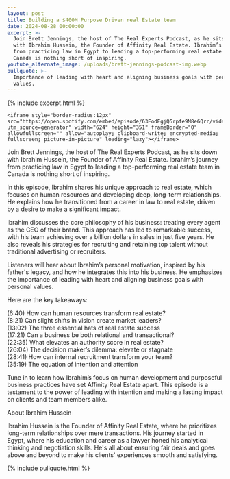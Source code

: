 ```yaml
---
layout: post
title: Building a $400M Purpose Driven real Estate team
date: 2024-08-28 00:00:00
excerpt: >-
  Join Brett Jennings, the host of The Real Experts Podcast, as he sits down
  with Ibrahim Hussein, the Founder of Affinity Real Estate. Ibrahim’s journey
  from practicing law in Egypt to leading a top-performing real estate team in
  Canada is nothing short of inspiring.
youtube_alternate_image: /uploads/brett-jennings-podcast-img.webp
pullquote: >-
  Importance of leading with heart and aligning business goals with personal
  values.
---
```

{% include excerpt.html %}

```
<iframe style="border-radius:12px" src="https://open.spotify.com/embed/episode/63EodEgjQ5rpfe9M8e6Qrr/video?utm_source=generator" width="624" height="351" frameBorder="0" allowfullscreen="" allow="autoplay; clipboard-write; encrypted-media; fullscreen; picture-in-picture" loading="lazy"></iframe>
```

Join Brett Jennings, the host of The Real Experts Podcast, as he sits down with Ibrahim Hussein, the Founder of Affinity Real Estate. Ibrahim’s journey from practicing law in Egypt to leading a top-performing real estate team in Canada is nothing short of inspiring.

In this episode, Ibrahim shares his unique approach to real estate, which focuses on human resources and developing deep, long-term relationships. He explains how he transitioned from a career in law to real estate, driven by a desire to make a significant impact.

Ibrahim discusses the core philosophy of his business: treating every agent as the CEO of their brand. This approach has led to remarkable success, with his team achieving over a billion dollars in sales in just five years. He also reveals his strategies for recruiting and retaining top talent without traditional advertising or recruiters.

Listeners will hear about Ibrahim’s personal motivation, inspired by his father's legacy, and how he integrates this into his business. He emphasizes the importance of leading with heart and aligning business goals with personal values.

Here are the key takeaways:

(6:40) How can human resources transform real estate?<br>(8:21) Can slight shifts in vision create market leaders?<br>(13:02) The three essential hats of real estate success<br>(17:21) Can a business be both relational and transactional?<br>(22:35) What elevates an authority score in real estate?<br>(26:04) The decision maker’s dilemma: elevate or stagnate<br>(28:41) How can internal recruitment transform your team?<br>(35:19) The equation of intention and attention

Tune in to learn how Ibrahim’s focus on human development and purposeful business practices have set Affinity Real Estate apart. This episode is a testament to the power of leading with intention and making a lasting impact on clients and team members alike.

About Ibrahim Hussein

Ibrahim Hussein is the Founder of Affinity Real Estate, where he prioritizes long-term relationships over mere transactions. His journey started in Egypt, where his education and career as a lawyer honed his analytical thinking and negotiation skills. He's all about ensuring fair deals and goes above and beyond to make his clients' experiences smooth and satisfying.

{% include pullquote.html %}